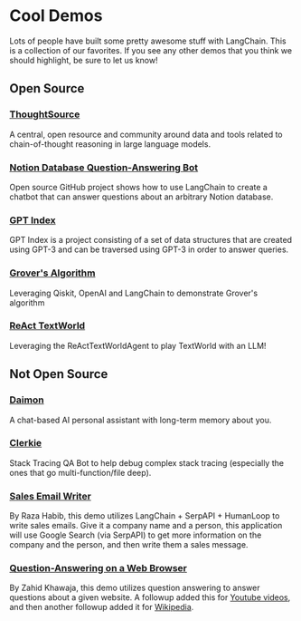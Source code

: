 # Cool Demos

Lots of people have built some pretty awesome stuff with LangChain.
This is a collection of our favorites.
If you see any other demos that you think we should highlight, be sure to let us know!

## Open Source

### [ThoughtSource](https://github.com/OpenBioLink/ThoughtSource)
A central, open resource and community around data and tools related to chain-of-thought reasoning in large language models.

### [Notion Database Question-Answering Bot](https://github.com/hwchase17/notion-qa)
Open source GitHub project shows how to use LangChain to create a
chatbot that can answer questions about an arbitrary Notion database.

### [GPT Index](https://github.com/jerryjliu/gpt_index)
GPT Index is a project consisting of a set of data structures that are created using GPT-3 and can be traversed using GPT-3 in order to answer queries.

### [Grover's Algorithm](https://github.com/JavaFXpert/llm-grovers-search-party)
Leveraging Qiskit, OpenAI and LangChain to demonstrate Grover's algorithm

### [ReAct TextWorld](https://colab.research.google.com/drive/19WTIWC3prw5LDMHmRMvqNV2loD9FHls6?usp=sharing)
Leveraging the ReActTextWorldAgent to play TextWorld with an LLM!


## Not Open Source

### [Daimon](https://twitter.com/sjwhitmore/status/1580593217153531908?s=20&t=neQvtZZTlp623U3LZwz3bQ)
A chat-based AI personal assistant with long-term memory about you.

### [Clerkie](https://twitter.com/krrish_dh/status/1581028925618106368?s=20&t=neQvtZZTlp623U3LZwz3bQ)
Stack Tracing QA Bot to help debug complex stack tracing (especially the ones that go multi-function/file deep). 

### [Sales Email Writer](https://twitter.com/Raza_Habib496/status/1596880140490838017?s=20&t=6MqEQYWfSqmJwsKahjCVOA)
By Raza Habib, this demo utilizes LangChain + SerpAPI + HumanLoop to write sales emails.
Give it a company name and a person, this application will use Google Search (via SerpAPI) to get
more information on the company and the person, and then write them a sales message.

### [Question-Answering on a Web Browser](https://twitter.com/chillzaza_/status/1592961099384905730?s=20&t=EhU8jl0KyCPJ7vE9Rnz-cQ)
By Zahid Khawaja, this demo utilizes question answering to answer questions about a given website.
A followup added this for [Youtube videos](https://twitter.com/chillzaza_/status/1593739682013220865?s=20&t=EhU8jl0KyCPJ7vE9Rnz-cQ),
and then another followup added it for [Wikipedia](https://twitter.com/chillzaza_/status/1594847151238037505?s=20&t=EhU8jl0KyCPJ7vE9Rnz-cQ).